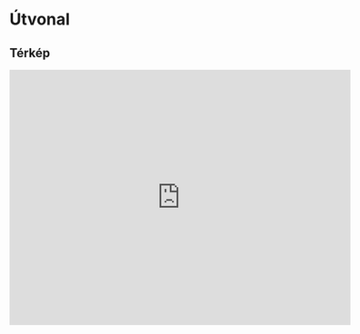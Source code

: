 # Útvonal
## Térkép
<iframe src="https://www.google.com/maps/dir/Kolodko:+S%C3%B6r%C3%B6slovak+miniszobor/Kolodko:+Dreher+Antal+miniszobor/The+Axe+mini+statue+by+Kolodko/Budapest,+Kolodko:+Holdj%C3%A1r%C3%B3+miniszobor/Kolodko:+Ushanka+Returns+mini+statue/Dracula+Mini-statue/:+Among+Us/Kolodko:+Micimack%C3%B3+miniszobor/Kolodko:+No%C3%A9+b%C3%A1rk%C3%A1ja+miniszobor/Kolodko:+Garfield+miniszobor/@47.5025786,19.0754642,14z/data=!3m1!4b1!4m72!4m71!1m5!1m1!1s0x4741c31953971087:0x939904732298426b!2m2!1d19.1466144!2d47.4910054!1m15!1m1!1s0x4741c3002bac626f:0xeb18c62bd763a38f!2m2!1d19.144594!2d47.490477!3m4!1m2!1d19.0836424!2d47.4985338!3s0x4741dc8a2a1692f1:0x72047fdbab7a387c!3m4!1m2!1d19.0795518!2d47.4993851!3s0x4741dc621f43ea21:0xfee8195eaf997026!1m5!1m1!1s0x4741dd084c99293f:0x256317db750e30eb!2m2!1d19.0499718!2d47.5050764!1m5!1m1!1s0x4741dd024e1a4a45:0x2d11880e88da341b!2m2!1d19.0521762!2d47.5058503!1m5!1m1!1s0x4741ddd3ab6b3269:0xbccc26e7a18b0a71!2m2!1d19.0453359!2d47.5093569!1m5!1m1!1s0x4741db341467bb07:0x23dd41b5fb690292!2m2!1d19.0824163!2d47.5147046!1m5!1m1!1s0x4741dd73de69de09:0xac9589b8893ca1ac!2m2!1d19.0798274!2d47.5123684!1m5!1m1!1s0x4741dd968994dd57:0xcd9cf577cafdb35a!2m2!1d19.0786672!2d47.5076839!1m5!1m1!1s0x4741dd13c11868b7:0x87286bef44a1ab72!2m2!1d19.0790412!2d47.5037442!1m5!1m1!1s0x4741dd82cc638983:0xf2bc907c110d8a45!2m2!1d19.076076!2d47.5043788!3e2?entry=ttu&g_ep=EgoyMDI1MDIwOS4wIKXMDSoASAFQAw%3D%3D" width="600" height="450" frameborder="0" style="border:0" allowfullscreen></iframe>
